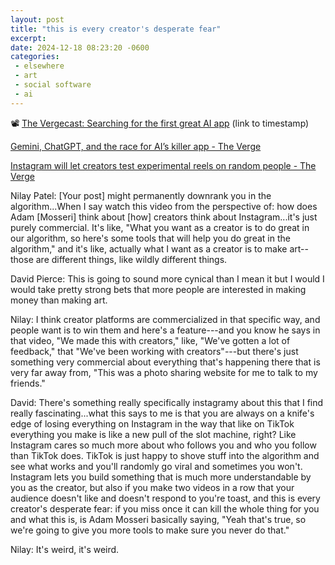 ```yaml
---
layout: post
title: "this is every creator's desperate fear"
excerpt: 
date: 2024-12-18 08:23:20 -0600
categories: 
 - elsewhere
 - art
 - social software
 - ai
---
```


📽️ [The Vergecast: Searching for the first great AI app](https://youtu.be/Yuijsqcytf4?si=lIbFLmdOrN7wFSa1&t=4578) (link to timestamp)

[Gemini, ChatGPT, and the race for AI’s killer app - The Verge](https://www.theverge.com/2024/12/13/24320342/ai-killer-app-gemini-chatgpt-vergecast)

[Instagram will let creators test experimental reels on random people - The Verge](https://www.theverge.com/2024/12/10/24317762/instagram-trial-reels-test-feature-availability)

Nilay Patel: [Your post] might permanently downrank you in the algorithm...When I say watch this video from the perspective of: how does Adam [Mosseri] think about [how] creators think about Instagram...it's just purely commercial. It's like, "What you want as a creator is to do great in our algorithm, so here's some tools that will help you do great in the algorithm," and it's like, actually what I want as a creator is to make art--those are different things, like wildly different things.

David Pierce: This is going to sound more cynical than I mean it but I would I would take pretty strong bets that more people are interested in making money than making art.

Nilay: I think creator platforms are commercialized in that specific way, and people want is to win them and here's a feature---and you know he says in that video, "We made this with creators," like, "We've gotten a lot of feedback," that "We've been working with creators"---but there's just something very commercial about everything that's happening there that is very far away from, "This was a photo sharing website for me to talk to my friends."

David: There's something really specifically instagramy about this that I find really fascinating...what this says to me is that you are always on a knife's edge of losing everything on Instagram in the way that like on TikTok everything you make is like a new pull of the slot machine, right? Like Instagram cares so much more about who follows you and who you follow than TikTok does. TikTok is just happy to shove stuff into the algorithm and see what works and you'll randomly go viral and sometimes you won't. Instagram lets you build something that is much more understandable by you as the creator, but also if you make two videos in a row that your audience doesn't like and doesn't respond to you're toast, and this is every creator's desperate fear: if you miss once it can kill the whole thing for you and what this is, is Adam Mosseri basically saying, "Yeah that's true, so we're going to give you more tools to make sure you never do that."

Nilay: It's weird, it's weird.
